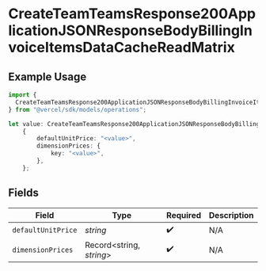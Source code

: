 # CreateTeamTeamsResponse200ApplicationJSONResponseBodyBillingInvoiceItemsDataCacheReadMatrix

## Example Usage

```typescript
import {
  CreateTeamTeamsResponse200ApplicationJSONResponseBodyBillingInvoiceItemsDataCacheReadMatrix,
} from "@vercel/sdk/models/operations";

let value: CreateTeamTeamsResponse200ApplicationJSONResponseBodyBillingInvoiceItemsDataCacheReadMatrix =
    {
        defaultUnitPrice: "<value>",
        dimensionPrices: {
            key: "<value>",
        },
    };
```

## Fields

| Field                    | Type                     | Required                 | Description              |
| ------------------------ | ------------------------ | ------------------------ | ------------------------ |
| `defaultUnitPrice`       | *string*                 | :heavy_check_mark:       | N/A                      |
| `dimensionPrices`        | Record<string, *string*> | :heavy_check_mark:       | N/A                      |